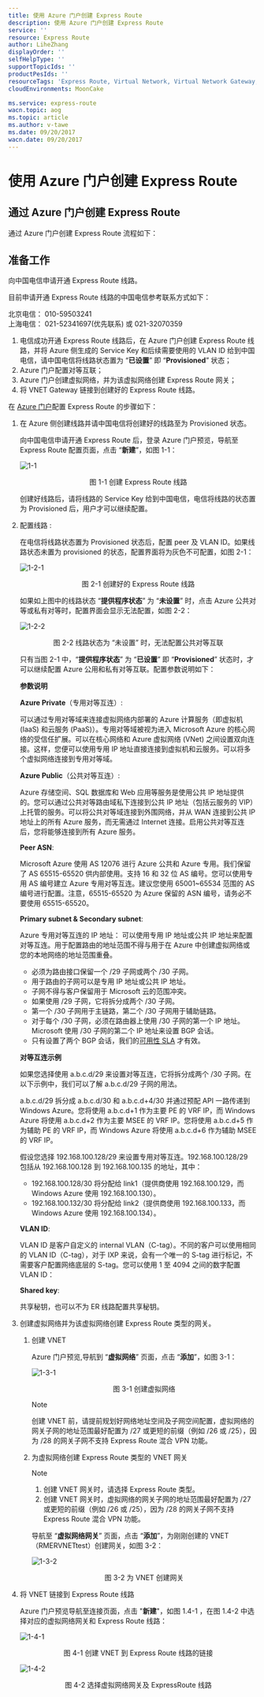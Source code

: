 ```yaml
---
title: 使用 Azure 门户创建 Express Route
description: 使用 Azure 门户创建 Express Route
service: ''
resource: Express Route
author: LiheZhang
displayOrder: ''
selfHelpType: ''
supportTopicIds: ''
productPesIds: ''
resourceTags: 'Express Route, Virtual Network, Virtual Network Gateway, Azure Portal'
cloudEnvironments: MoonCake

ms.service: express-route
wacn.topic: aog
ms.topic: article
ms.author: v-tawe
ms.date: 09/20/2017
wacn.date: 09/20/2017
---
```

# 使用 Azure 门户创建 Express Route

## 通过 Azure 门户创建 Express Route

通过 Azure 门户创建 Express Route 流程如下：

## 准备工作

向中国电信申请开通 Express Route 线路。

目前申请开通 Express Route 线路的中国电信参考联系方式如下：

北京电信： 010-59503241<br>
上海电信： 021-52341697(优先联系) 或 021-32070359

1. 电信成功开通 Express Route 线路后，在 Azure 门户创建 Express Route 线路，并将 Azure 侧生成的 Service Key 和后续需要使用的 VLAN ID 给到中国电信，请中国电信将线路状态置为 “**已设置**” 即 “**Provisioned**” 状态；
2. Azure 门户配置对等互联；
3. Azure 门户创建虚拟网络，并为该虚拟网络创建 Express Route 网关；
4. 将 VNET Gateway 链接到创建好的 Express Route 线路。

在 [Azure 门户](https://portal.azure.cn)配置 Express Route 的步骤如下：

1. 在 Azure 侧创建线路并请中国电信将创建好的线路至为 Provisioned 状态。

    向中国电信申请开通 Express Route 后，登录 Azure 门户预览，导航至 Express Route 配置页面，点击 “**新建**”，如图 1-1：

    ![1-1](media/aog-expressroute-howto-create-through-azure-portal/1-1.png)
    <center>图 1-1 创建 Express Route 线路</center>

    创建好线路后，请将线路的 Service Key 给到中国电信，电信将线路的状态置为 Provisioned 后，用户才可以继续配置。

2. 配置线路 :

    在电信将线路状态置为 Provisioned 状态后，配置 peer 及 VLAN ID。如果线路状态未置为 provisioned 的状态，配置界面将为灰色不可配置，如图 2-1：

    ![1-2-1](media/aog-expressroute-howto-create-through-azure-portal/1-2-1.png)
    <center>图 2-1 创建好的 Express Route 线路</center>

    如果如上图中的线路状态 “**提供程序状态**” 为 “**未设置**” 时，点击 Azure 公共对等或私有对等时，配置界面会显示无法配置，如图 2-2：

    ![1-2-2](media/aog-expressroute-howto-create-through-azure-portal/1-2-2.png)
    <center>图 2-2 线路状态为 “未设置” 时，无法配置公共对等互联</center>

    只有当图 2-1 中，“**提供程序状态**” 为 “**已设置**” 即 “**Provisioned**” 状态时，才可以继续配置 Azure 公用和私有对等互联。配置参数说明如下：

    **参数说明**

    **Azure Private**（专用对等互连）:

    可以通过专用对等域来连接虚拟网络内部署的 Azure 计算服务（即虚拟机 (IaaS) 和云服务 (PaaS)）。专用对等域被视为进入 Microsoft Azure 的核心网络的受信任扩展。可以在核心网络和 Azure 虚拟网络 (VNet) 之间设置双向连接。这样，您便可以使用专用 IP 地址直接连接到虚拟机和云服务。可以将多个虚拟网络连接到专用对等域。

    **Azure Public**（公共对等互连）:

    Azure 存储空间、SQL 数据库和 Web 应用等服务是使用公共 IP 地址提供的。您可以通过公共对等路由域私下连接到公共 IP 地址（包括云服务的 VIP）上托管的服务。可以将公共对等域连接到外围网络，并从 WAN 连接到公共 IP 地址上的所有 Azure 服务，而无需通过 Internet 连接。启用公共对等互连后，您将能够连接到所有 Azure 服务。

    **Peer ASN**: 

    Microsoft Azure 使用 AS 12076 进行 Azure 公共和 Azure 专用。我们保留了 AS 65515-65520 供内部使用。支持 16 和 32 位 AS 编号。您可以使用专用 AS 编号建立 Azure 专用对等互连。建议您使用 65001~65534 范围的 AS 编号进行配置。注意，65515-65520 为 Azure 保留的 ASN 编号，请务必不要使用 65515-65520。

    **Primary subnet & Secondary subnet**:

    Azure 专用对等互连的 IP 地址：
    可以使用专用 IP 地址或公共 IP 地址来配置对等互连。用于配置路由的地址范围不得与用于在 Azure 中创建虚拟网络或您的本地网络的地址范围重叠。

    - 必须为路由接口保留一个 /29 子网或两个 /30 子网。
    - 用于路由的子网可以是专用 IP 地址或公共 IP 地址。
    - 子网不得与客户保留用于 Microsoft 云的范围冲突。
    - 如果使用 /29 子网，它将拆分成两个 /30 子网。 
    - 第一个 /30 子网用于主链路，第二个 /30 子网用于辅助链路。
    - 对于每个 /30 子网，必须在路由器上使用 /30 子网的第一个 IP 地址。Microsoft 使用 /30 子网的第二个 IP 地址来设置 BGP 会话。
    - 只有设置了两个 BGP 会话，我们的[可用性 SLA](http://azure.microsoft.com/support/legal/sla/) 才有效。 

    **对等互连示例**

    如果您选择使用 a.b.c.d/29 来设置对等互连，它将拆分成两个 /30 子网。在以下示例中，我们可以了解 a.b.c.d/29 子网的用法。

    a.b.c.d/29 拆分成 a.b.c.d/30 和 a.b.c.d+4/30 并通过预配 API 一路传递到 Windows Azure。您将使用 a.b.c.d+1 作为主要 PE 的 VRF IP，而 Windows Azure 将使用 a.b.c.d+2 作为主要 MSEE 的 VRF IP。您将使用 a.b.c.d+5 作为辅助 PE 的 VRF IP，而 Windows Azure 将使用 a.b.c.d+6 作为辅助 MSEE 的 VRF IP。

    假设您选择 192.168.100.128/29 来设置专用对等互连。192.168.100.128/29 包括从 192.168.100.128 到 192.168.100.135 的地址，其中：

    - 192.168.100.128/30 将分配给 link1（提供商使用 192.168.100.129，而 Windows Azure 使用 192.168.100.130）。
    - 192.168.100.132/30 将分配给 link2（提供商使用 192.168.100.133，而 Windows Azure 使用 192.168.100.134）。

    **VLAN ID**:

    VLAN ID 是客户自定义的 internal VLAN（C-tag）。不同的客户可以使用相同的 VLAN ID（C-tag），对于 IXP 来说，会有一个唯一的 S-tag 进行标记，不需要客户配置网络底层的 S-tag。您可以使用 1 至 4094 之间的数字配置 VLAN ID：
    
    **Shared key**:

    共享秘钥，也可以不为 ER 线路配置共享秘钥。

3. 创建虚拟网络并为该虚拟网络创建 Express Route 类型的网关。

    1. 创建 VNET

        Azure 门户预览,导航到 “**虚拟网络**” 页面，点击 “**添加**”，如图 3-1：

        ![1-3-1](media/aog-expressroute-howto-create-through-azure-portal/1-3-1.png)
        <center>图 3-1 创建虚拟网络</center>

        > [!Note]
        > 创建 VNET 前，请提前规划好网络地址空间及子网空间配置，虚拟网络的网关子网的地址范围最好配置为 /27 或更短的前缀（例如 /26 或 /25），因为 /28 的网关子网不支持 Express Route 混合 VPN 功能。


    2. 为虚拟网络创建 Express Route 类型的 VNET 网关

        > [!Note]
        > 1. 创建 VNET 网关时，请选择 Express Route 类型。
        > 2. 创建 VNET 网关时，虚拟网络的网关子网的地址范围最好配置为 /27 或更短的前缀（例如 /26 或 /25），因为 /28 的网关子网不支持 Express Route 混合 VPN 功能。

        导航至 “**虚拟网络网关**” 页面，点击 “**添加**”，为刚刚创建的 VNET（RMERVNETtest）创建网关，如图 3-2：

        ![1-3-2](media/aog-expressroute-howto-create-through-azure-portal/1-3-2.png)
        <center>图 3-2 为 VNET 创建网关</center>

4. 将 VNET 链接到 Express Route 线路

    Azure 门户预览导航至连接页面，点击 "**新建**"，如图 1.4-1 ，在图 1.4-2 中选择对应的虚拟网络网关和 Express Route 线路：

    ![1-4-1](media/aog-expressroute-howto-create-through-azure-portal/1-4-1.png)
    <center>图 4-1 创建 VNET 到 Express Route 线路的链接</center>

    ![1-4-2](media/aog-expressroute-howto-create-through-azure-portal/1-4-2.png)
    <center>图 4-2 选择虚拟网络网关及 ExpressRoute 线路</center>